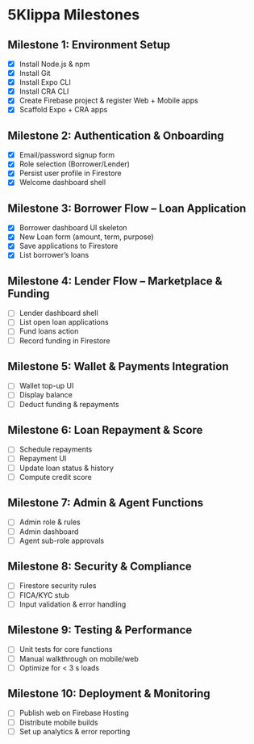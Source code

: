 # 5Klippa Milestones

## Milestone 1: Environment Setup
- [x] Install Node.js & npm
- [x] Install Git
- [x] Install Expo CLI
- [x] Install CRA CLI
- [x] Create Firebase project & register Web + Mobile apps
- [x] Scaffold Expo + CRA apps

## Milestone 2: Authentication & Onboarding
- [x] Email/password signup form
- [x] Role selection (Borrower/Lender)
- [x] Persist user profile in Firestore
- [x] Welcome dashboard shell

## Milestone 3: Borrower Flow – Loan Application
- [x] Borrower dashboard UI skeleton
- [x] New Loan form (amount, term, purpose)
- [x] Save applications to Firestore
- [x] List borrower’s loans

## Milestone 4: Lender Flow – Marketplace & Funding
- [ ] Lender dashboard shell
- [ ] List open loan applications
- [ ] Fund loans action
- [ ] Record funding in Firestore

## Milestone 5: Wallet & Payments Integration
- [ ] Wallet top-up UI
- [ ] Display balance
- [ ] Deduct funding & repayments

## Milestone 6: Loan Repayment & Score
- [ ] Schedule repayments
- [ ] Repayment UI
- [ ] Update loan status & history
- [ ] Compute credit score

## Milestone 7: Admin & Agent Functions
- [ ] Admin role & rules
- [ ] Admin dashboard
- [ ] Agent sub-role approvals

## Milestone 8: Security & Compliance
- [ ] Firestore security rules
- [ ] FICA/KYC stub
- [ ] Input validation & error handling

## Milestone 9: Testing & Performance
- [ ] Unit tests for core functions
- [ ] Manual walkthrough on mobile/web
- [ ] Optimize for < 3 s loads

## Milestone 10: Deployment & Monitoring
- [ ] Publish web on Firebase Hosting
- [ ] Distribute mobile builds
- [ ] Set up analytics & error reporting
